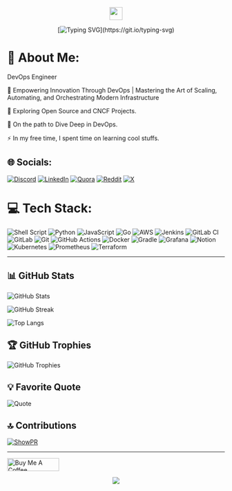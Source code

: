 <div align="center">

<img src="https://media.giphy.com/media/hvRJCLFzcasrR4ia7z/giphy.gif" width="30px"/>


[![Typing SVG](https://readme-typing-svg.herokuapp.com?font=Fira+Code&size=22&pause=500&color=3AF926&random=false&width=435&lines=Hello..Visionaries!;Md.+Afzal+Hassan+Ehsani...Here!)](https://git.io/typing-svg)

</div>

# 💫 About Me:

DevOps Engineer
<br>

🚀 Empowering Innovation Through DevOps | Mastering the Art of Scaling, Automating, and Orchestrating Modern Infrastructure
<br>

🌱 Exploring Open Source and CNCF Projects.
<br>

👀 On the path to Dive Deep in DevOps.
<br>

⚡ In my free time, I spent time on learning cool stuffs.


## 🌐 Socials:
[![Discord](https://img.shields.io/badge/Discord-%237289DA.svg?logo=discord&logoColor=white)](https://discord.gg/iemafzalhassan) 
[![LinkedIn](https://img.shields.io/badge/LinkedIn-%230077B5.svg?logo=linkedin&logoColor=white)](https://linkedin.com/in/iemafzalhassan) 
[![Quora](https://img.shields.io/badge/Quora-%23B92B27.svg?logo=Quora&logoColor=white)](https://quora.com/profile/iemafzalhassan) 
[![Reddit](https://img.shields.io/badge/Reddit-%23FF4500.svg?logo=Reddit&logoColor=white)](https://reddit.com/user/iemafzalhassan) 
[![X](https://img.shields.io/badge/X-black.svg?logo=X&logoColor=white)](https://x.com/iemafzalhassan) 



# 💻 Tech Stack:
![Shell Script](https://img.shields.io/badge/shell_script-%23121011.svg?style=plastic&logo=gnu-bash&logoColor=white) 
![Python](https://img.shields.io/badge/python-3670A0?style=plastic&logo=python&logoColor=ffdd54) 
![JavaScript](https://img.shields.io/badge/javascript-%23323330.svg?style=plastic&logo=javascript&logoColor=%23F7DF1E) 
![Go](https://img.shields.io/badge/go-%2300ADD8.svg?style=plastic&logo=go&logoColor=white) 
![AWS](https://img.shields.io/badge/AWS-%23FF9900.svg?style=plastic&logo=amazon-aws&logoColor=white) 
![Jenkins](https://img.shields.io/badge/jenkins-%232C5263.svg?style=plastic&logo=jenkins&logoColor=white) 
![GitLab CI](https://img.shields.io/badge/gitlab%20CI-%23181717.svg?style=plastic&logo=gitlab&logoColor=white) 
![GitLab](https://img.shields.io/badge/gitlab-%23181717.svg?style=plastic&logo=gitlab&logoColor=white) 
![Git](https://img.shields.io/badge/git-%23F05033.svg?style=plastic&logo=git&logoColor=white) 
![GitHub Actions](https://img.shields.io/badge/github%20actions-%232671E5.svg?style=plastic&logo=githubactions&logoColor=white) 
![Docker](https://img.shields.io/badge/docker-%230db7ed.svg?style=plastic&logo=docker&logoColor=white) 
![Gradle](https://img.shields.io/badge/Gradle-02303A.svg?style=plastic&logo=Gradle&logoColor=white) 
![Grafana](https://img.shields.io/badge/grafana-%23F46800.svg?style=plastic&logo=grafana&logoColor=white) 
![Notion](https://img.shields.io/badge/Notion-%23000000.svg?style=plastic&logo=notion&logoColor=white) 
![Kubernetes](https://img.shields.io/badge/kubernetes-%23326ce5.svg?style=plastic&logo=kubernetes&logoColor=white)
![Prometheus](https://img.shields.io/badge/Prometheus-E6522C?style=plastic&logo=Prometheus&logoColor=white) 
![Terraform](https://img.shields.io/badge/terraform-%235835CC.svg?style=plastic&logo=terraform&logoColor=white) 

---

## 📊 GitHub Stats
![GitHub Stats](https://github-readme-stats.vercel.app/api?username=iemafzalhassan&theme=chartreuse-dark&hide_border=true&include_all_commits=true&count_private=true)

![GitHub Streak](https://github-readme-streak-stats.herokuapp.com/?user=iemafzalhassan&theme=chartreuse-dark&hide_border=true)

![Top Langs](https://github-readme-stats.vercel.app/api/top-langs/?username=iemafzalhassan&theme=chartreuse-dark&hide_border=true&include_all_commits=true&count_private=true&layout=compact)

## 🏆 GitHub Trophies
![GitHub Trophies](https://github-profile-trophy.vercel.app/?username=iemafzalhassan&theme=chartreuse-dark&no-frame=true&no-bg=true&margin-w=4)

## 💡 Favorite Quote
![Quote](https://github-readme-quotes-bay.vercel.app/quote?theme=chartreuse-dark&animation=grow_out_in&layout=default&font=Courier&quoteType=random)

## 🔝 Contributions
[![ShowPR](https://show-pr.vercel.app/api/badge/iemafzalhassan?v=1)](https://show-pr.vercel.app/iemafzalhassan)

---

<a href="https://www.buymeacoffee.com/iemafzalhassan" target="_blank"><img src="https://cdn.buymeacoffee.com/buttons/v2/default-red.png" alt="Buy Me A Coffee" style="height: 30px !important;width: 120px !important;" ></a>


<div align="center">

[![](https://visitcount.itsvg.in/api?id=iemafzalhassan&icon=2&color=12)](https://visitcount.itsvg.in)

</div>

